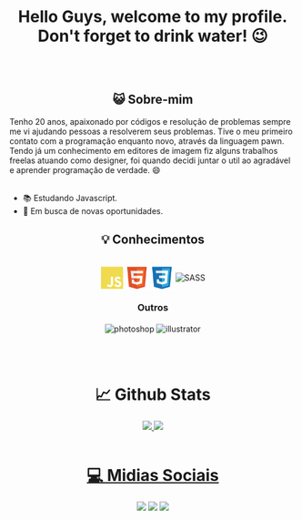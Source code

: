 <h1 align="center"> Hello Guys, welcome to my profile.
  <br>
  Don't forget to drink water! 😉</h1>
  
  <br></br>
  
  <h2 align="center"> 😺 Sobre-mim </h1>
Tenho 20 anos, apaixonado por códigos e resolução de problemas sempre me vi ajudando pessoas a resolverem seus problemas. Tive o meu primeiro contato com a programação enquanto novo, através da linguagem pawn. Tendo já um conhecimento em editores de imagem fiz alguns trabalhos freelas atuando como designer, foi quando decidi juntar o util ao agradável e aprender programação de verdade. 😄
<br></br>

- 📚 Estudando Javascript.
- 🔎 Em busca de novas oportunidades.

<h2 align="center"> 💡 Conhecimentos </h1>
<div align="center"><br>
  <img align="center" alt="Js" height="40" width="40" src="https://raw.githubusercontent.com/devicons/devicon/master/icons/javascript/javascript-plain.svg">
  <img align="center" alt="HTML" height="40" width="40" src="https://raw.githubusercontent.com/devicons/devicon/master/icons/html5/html5-original.svg">
  <img align="center" alt="CSS" height="40" width="40" src="https://raw.githubusercontent.com/devicons/devicon/master/icons/css3/css3-original.svg">
  <img align="center" alt="SASS" height="40" width="40" src="https://cdn.jsdelivr.net/gh/devicons/devicon/icons/sass/sass-original.svg" />
  
  <h3 align="center">Outros </h1>
  
  <img align="center" alt="photoshop" height="40" width="40" src="https://cdn.jsdelivr.net/gh/devicons/devicon/icons/photoshop/photoshop-plain.svg" />
  <img align="center" alt="illustrator" height="40" width="40" src="https://cdn.jsdelivr.net/gh/devicons/devicon/icons/illustrator/illustrator-plain.svg" />
</div>

<br></br>

<h1 align="center"> 📈 Github Stats </h1>
<div align="center">
  <a href="https://github.com/jaofernandes">
  <img height="180em" src="https://github-readme-stats.vercel.app/api?username=jaofernandes&show_icons=true&theme=merko&include_all_commits=true&count_private=true"/>
  <img height="180em" src="https://github-readme-stats.vercel.app/api/top-langs/?username=jaofernandes&layout=compact&langs_count=6&theme=merko"/>
</div>

 
 <br>
  
<h1 align="center"> 💻 Midias Sociais </h1>
<div align="center"> 
  <a href="https://www.linkedin.com/in/jo%C3%A3o-fernandes-4476b8175/" target="_blank"><img src="https://img.shields.io/badge/-LinkedIn-%230077B5?style=for-the-badge&logo=linkedin&logoColor=white" target="_blank"></a> 
  <a href="https://www.instagram.com/juao.fer/" target="_blank"><img src="https://img.shields.io/badge/-Instagram-%23E4405F?style=for-the-badge&logo=instagram&logoColor=white" target="_blank"></a>
  <a ="https://discord.gg/5DVhGKVf4h" target="_blank"><img src="https://img.shields.io/badge/Discord-7289DA?style=for-the-badge&logo=discord&logoColor=white" target="_blank"></a> 

</div>
